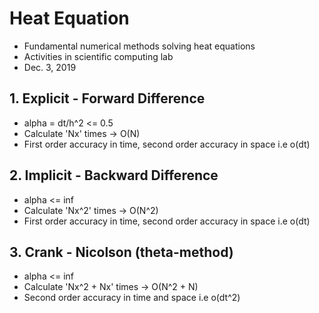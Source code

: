 # Heat Equation
- Fundamental numerical methods solving heat equations
- Activities in scientific computing lab
- Dec. 3, 2019

## 1. Explicit - Forward Difference
- alpha = dt/h^2 <= 0.5
- Calculate 'Nx' times -> O(N)
- First order accuracy in time, second order accuracy in space i.e o(dt)

## 2. Implicit - Backward Difference
- alpha <= inf
- Calculate 'Nx^2' times -> O(N^2)
- First order accuracy in time, second order accuracy in space i.e o(dt)  

## 3. Crank - Nicolson (theta-method)
- alpha <= inf
- Calculate 'Nx^2 + Nx' times -> O(N^2 + N)
- Second order accuracy in time and space i.e o(dt^2)
